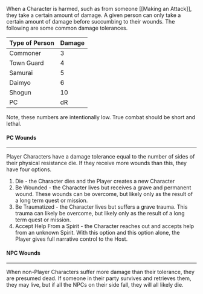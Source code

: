 When a Character is harmed, such as from someone [[Making an Attack]], they take a certain amount of damage. A given person can only take a certain amount of damage before succumbing to their wounds. The following are some common damage tolerances.

| Type of Person | Damage |
| ---- | ---- |
| Commoner | 3 |
| Town Guard | 4 |
| Samurai | 5 |
| Daimyo | 6 |
| Shogun | 10 |
| PC | dR |

Note, these numbers are intentionally low. True combat should be short and lethal.

#### PC Wounds
---
Player Characters have a damage tolerance equal to the number of sides of their physical resistance die. If they receive more wounds than this, they have four options.

1. Die - the Character dies and the Player creates a new Character
2. Be Wounded - the Character lives but receives a grave and permanent wound. These wounds can be overcome, but likely only as the result of a long term quest or mission.
3. Be Traumatized - the Character lives but suffers a grave trauma. This trauma can likely be overcome, but likely only as the result of a long term quest or mission.
4. Accept Help From a Spirit - the Character reaches out and accepts help from an unknown Spirit. With this option and this option alone, the Player gives full narrative control to the Host.

#### NPC Wounds
---
When non-Player Characters suffer more damage than their tolerance, they are presumed dead. If someone in their party survives and retrieves them, they may live, but if all the NPCs on their side fall, they will all likely die.